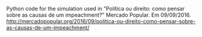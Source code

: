 Python code for the simulation used in "Política ou direito: como pensar sobre as causas de um impeachment?" Mercado Popular. Em 09/09/2016. http://mercadopopular.org/2016/09/politica-ou-direito-como-pensar-sobre-as-causas-de-um-impeachment/
